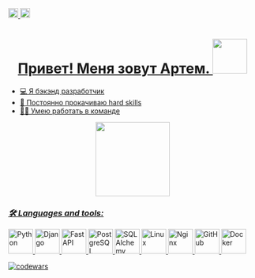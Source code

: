<div id="header" align="left">
  <div id="badges">
  <a href="https://t.me/Brrahim">
  <img src="https://img.shields.io/badge/Telegram-blue?style=for-the-badge&logo=Telegram&logoColor=blue" widht="40" height="20" alt="Telegram"/>
<img src="https://komarev.com/ghpvc/?username=LeYnO0&style=flat-square&color=blue" widht="40" height="20">
  </div>
    <div align="center">
      <h1>Привет! Меня зовут Артем.
      <img src=https://media.giphy.com/media/v1.Y2lkPTc5MGI3NjExMzdrNzV2bW9wbHpnZW1qcm0zdXRiczJmNDlld2QwbmpyYTJnaDY2bSZlcD12MV9pbnRlcm5hbF9naWZfYnlfaWQmY3Q9dHM/WsvbZxS6Se8wAa41p2/giphy.gif widht="100" height="70">      
      </h1> 
    </div>
<ul>
  <li> 💻 Я бэкэнд разработчик</li>
  <li> 🧠 Постоянно прокачиваю hard skills</li>
  <li> 🧏‍♂️ Умею работать в команде</li>
</ul>
</div>

<div align="center">
  <img src="https://media.giphy.com/media/v1.Y2lkPTc5MGI3NjExeXpia2t5Z3dmaDk0bGE0ZXFwZ2N6ZGgzdzJ5bGwxMmo2MGFvYjNoNCZlcD12MV9pbnRlcm5hbF9naWZfYnlfaWQmY3Q9Zw/jTNG3RF6EwbkpD4LZx/giphy.gif" widht="500" height="150">
</div>
<div>
  <h3><i> 🛠 Languages and tools:</i></h3>
            <img src="https://cdn.jsdelivr.net/gh/devicons/devicon@latest/icons/python/python-original.svg" title="Python" widht="50" height="50" /&nbsp>
            <img src="https://cdn.jsdelivr.net/gh/devicons/devicon@latest/icons/django/django-plain.svg" title="Django" widht="50" height="50" /&nbsp>
            <img src="https://cdn.jsdelivr.net/gh/devicons/devicon@latest/icons/fastapi/fastapi-original.svg" title="FastAPI" widht="50" height="50" /&nbsp>  
            <img src="https://cdn.jsdelivr.net/gh/devicons/devicon@latest/icons/postgresql/postgresql-original.svg" title="PostgreSQL" widht="50" height="50" /&nbsp>  
            <img src="https://cdn.jsdelivr.net/gh/devicons/devicon@latest/icons/sqlalchemy/sqlalchemy-original.svg" title="SQLAlchemy" widht="50" height="50" /&nbsp>  
            <img src="https://cdn.jsdelivr.net/gh/devicons/devicon@latest/icons/linux/linux-original.svg"  title="Linux" widht="50" height="50" /&nbsp>
            <img src="https://cdn.jsdelivr.net/gh/devicons/devicon@latest/icons/nginx/nginx-original.svg" title="Nginx" widht="50" height="50" /&nbsp>
            <img src="https://cdn.jsdelivr.net/gh/devicons/devicon@latest/icons/github/github-original.svg" title="GitHub" widht="50" height="50" /&nbsp>
            <img src="https://cdn.jsdelivr.net/gh/devicons/devicon@latest/icons/docker/docker-original.svg" title="Docker" widht="50" height="50" /&nbsp>
</div>


[![codewars](https://www.codewars.com/users/LeYnO0/badges/large)](https://www.codewars.com/users/LeYnO0)   
